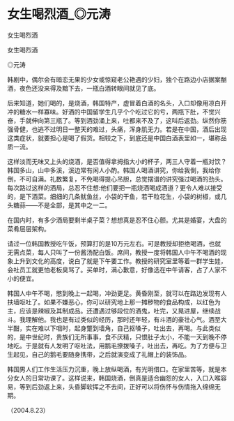 # 女生喝烈酒_◎元涛

女生喝烈酒

女生喝烈酒

◎元涛

韩剧中，偶尔会有暗恋无果的少女或惊窥老公艳遇的少妇，独个在路边小店据案酗酒，夜色还没来得及黯下去，一瓶白酒转眼间就见了底。

后来知道，她们喝的，是烧酒，韩国特产，虚冒着白酒的名头，入口却像用凉白开冲的糖水一样寡味。好酒的中国留学生几乎个个吃过它的亏，两瓶下肚，不觉兴奋，手就伸向第三瓶了。等到酒劲涌上来，吐都来不及了，这叫后返劲。纵然你筋强骨健，也逃不过明日一整天的难过，头痛，浑身肌无力。若是在中国，酒后出现这类症状，就要担心是喝了假货。相较之下，到底还是中国白酒表里如一，堪称品质一流。

这样淡而无味又上头的烧酒，是否值得拿拇指大小的杯子，两三人守着一瓶对饮？韩国多山，山中多溪，溪边常有闲人小酌。韩国人喝酒讲究，你给我倒，我给你倒，不可自满。礼数繁复，不免喝得提心吊胆，总觉摆谱的讲究强过喝酒的劲头。每次路过这样的酒局，总忍不住想:他们要把一瓶烧酒喝成酒道？更令人难以接受的，是下酒菜。细细的几条鱿鱼丝，小袋的干鱼，若干粒花生，小袋的树椒，或几头糖蒜——不是全部，是其中之一二。

在国内时，有多少酒局要剩半桌子菜？想想真是忍不住心颤。尤其是婚宴，大盘的菜肴层层架构。

请过一位韩国教授吃午饭，预算打的是10万元左右。可是教授却拒绝喝酒，也就无需点菜，每人只叫了一份酱汤配白饭。席间，教授一度将韩国人中午不喝酒的现象上升到文化的高度，说白了就是下午要工作。教授的研究室里等着一群学生娃，会社员工就更怕老板臭骂了。买单时，满心歉意，好像选在中午请客，占了人家不小的便宜。

韩国人中午不喝，憋到晚上一起喝，冲劲更足。黄昏刚至，就可以在路边发现有人扶墙呕吐了。如果不嫌恶心，你可以研究地上那一摊秽物的食品构成，以红色为主，应该是辣椒及其制成品。还遭遇过够段位的酒鬼，吐完，又晃进屋，继续战斗。我理解他。我也是有过类似的经历，那时还年轻，有斗酒的豪壮心气。酒至大半酣，实在难以下咽时，起身蹩到墙角，自己抠嗓子，吐出去，再喝。与此类似的，是中世纪时，贵族们无所事事，食不厌精，只恨肚子太小，不能一天到晚不停地吃。于是就有人发明了呕吐法，用鹅毛撩拨嗓子，吐出去，再吃。为了方便与卫生起见，自己的鹅毛要随身携带，之后就演变成了礼帽上的装饰品。

韩国男人们工作生活压力沉重，晚上放纵喝酒，有光明借口。在家里苦等，就是本分女人的日常功课了。这样说来，韩国烧酒，倒真是适合幽怨的女人，入口入喉容易，等到后劲返上来，头昏脚软挥之不去间，正好可以将伤怀与伤情拖入绵绵无期。

（2004.8.23）